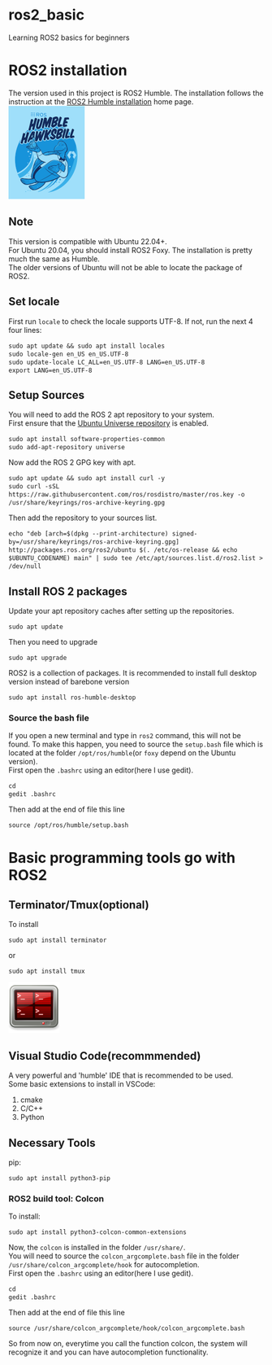 # ros2_basic
Learning ROS2 basics for beginners

# ROS2 installation
The version used in this project is ROS2 Humble. The installation follows the instruction at the [ROS2 Humble installation](https://docs.ros.org/en/humble/Installation/Ubuntu-Install-Debians.html) home page.
![Ros2 Humble](images/humble-small.png)
## Note
This version is compatible with Ubuntu 22.04+.    
For Ubuntu 20.04, you should install ROS2 Foxy. The installation is pretty much the same as Humble.  
The older versions of Ubuntu will not be able to locate the package of ROS2. 


## Set locale
First run 
`locale` 
to check the locale supports UTF-8. If not, run the next 4 four lines:
```
sudo apt update && sudo apt install locales
sudo locale-gen en_US en_US.UTF-8
sudo update-locale LC_ALL=en_US.UTF-8 LANG=en_US.UTF-8
export LANG=en_US.UTF-8
```
## Setup Sources
You will need to add the ROS 2 apt repository to your system.  
First ensure that the [Ubuntu Universe repository](https://help.ubuntu.com/community/Repositories/Ubuntu) is enabled.    
```
sudo apt install software-properties-common
sudo add-apt-repository universe
```
Now add the ROS 2 GPG key with apt.  
```
sudo apt update && sudo apt install curl -y
sudo curl -sSL https://raw.githubusercontent.com/ros/rosdistro/master/ros.key -o /usr/share/keyrings/ros-archive-keyring.gpg
```
Then add the repository to your sources list.
```
echo "deb [arch=$(dpkg --print-architecture) signed-by=/usr/share/keyrings/ros-archive-keyring.gpg] http://packages.ros.org/ros2/ubuntu $(. /etc/os-release && echo $UBUNTU_CODENAME) main" | sudo tee /etc/apt/sources.list.d/ros2.list > /dev/null
```

## Install ROS 2 packages
Update your apt repository caches after setting up the repositories.
```
sudo apt update
```
Then you need to upgrade
```
sudo apt upgrade
```
ROS2 is a collection of packages. It is recommended to install full desktop version instead of barebone version
```
sudo apt install ros-humble-desktop
```
### Source the bash file
If you open a new terminal and type in `ros2` command, this will not be found. To make this happen, you need to source the `setup.bash` file which is located at the folder `/opt/ros/humble`(or `foxy` depend on the Ubuntu version).  
First open the `.bashrc` using an editor(here I use gedit).
```
cd
gedit .bashrc
``` 
Then add at the end of file this line
```
source /opt/ros/humble/setup.bash
``` 

# Basic programming tools go with ROS2
## Terminator/Tmux(optional)
To install
```
sudo apt install terminator
```
or 
```
sudo apt install tmux
```
<!-- ![Terminator](images/Gnome-Terminator.svg.png | width=100) -->
<img src="images/Gnome-Terminator.svg.png" width="100" height="100">

## Visual Studio Code(recommmended)
A very powerful and 'humble' IDE that is recommended to be used.  
Some basic extensions to install in VSCode: 
1. cmake
1. C/C++
1. Python

## Necessary Tools
pip:
```
sudo apt install python3-pip
```
### ROS2 build tool: Colcon
To install:
```
sudo apt install python3-colcon-common-extensions
```
Now, the `colcon` is installed in the folder `/usr/share/`.  
You will need to source the `colcon_argcomplete.bash` file in the folder `/usr/share/colcon_argcomplete/hook` for autocompletion.  
First open the `.bashrc` using an editor(here I use gedit).
```
cd
gedit .bashrc
``` 
Then add at the end of file this line
```
source /usr/share/colcon_argcomplete/hook/colcon_argcomplete.bash
```
So from now on, everytime you call the function colcon, the system will recognize it and you can have autocompletion functionality.